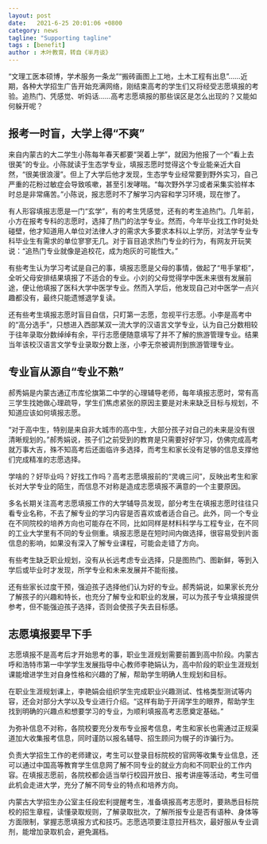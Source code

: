 ```yaml
---
layout: post
date:   2021-6-25 20:01:06 +0800
category: news
tagline: "Supporting tagline"
tags : [benefit]
author : 木叶教育，转自《半月谈》
---
```





“文理工医本硕博，学术服务一条龙”“搬砖画图上工地，土木工程有出息”……近期，各种大学招生广告开始充满网络，刚结束高考的学生们又将经受志愿填报的考验。追热门、凭感觉、听妈话……高考志愿填报的那些误区是怎么出现的？又能如何躲开呢？

## 报考一时盲，大学上得“不爽”

来自内蒙古的大二学生小陈每年春天都要“哭着上学”，就因为他报了一个“看上去很美”的专业。小陈就读于生态学专业，填报志愿时觉得这个专业能亲近大自然，“很美很浪漫”。但上了大学后他才发现，生态学专业经常要到野外实习，自己严重的花粉过敏症会导致咳嗽，甚至引发哮喘。“每次野外学习或者采集实验样本时总是非常痛苦。”小陈说，报志愿时不了解学习内容和学习环境，现在惨了。

有人形容填报志愿是一门“玄学”，有的考生凭感觉，还有的考生追热门。几年前，小方在报考专科的志愿时，选择了热门的法学专业。然而，今年毕业找工作时处处碰壁，他才知道用人单位对法律人才的需求大多要求本科以上学历，对法学专业专科毕业生有需求的单位寥寥无几。对于盲目追求热门专业的行为，有网友开玩笑说：“追热门专业就像是追校花，成为炮灰的可能性大。”

有些考生认为学习考试是自己的事，填报志愿是父母的事情，做起了“甩手掌柜”，全听父母安排结果填报了不适合的专业。小刘的父母觉得学中医未来很有发展前途，便让他填报了医科大学中医学专业。然而入学后，他发现自己对中医学一点兴趣都没有，最终只能遗憾退学复读。

还有些考生填报志愿时盲目自信，只盯第一志愿，忽视平行志愿。小李是高考中的“高分选手”，只想进入西部某双一流大学的汉语言文学专业，认为自己分数相较于往年录取分数绰绰有余，平行志愿便随意填写了并不了解的旅游管理专业。结果当年该校汉语言文学专业录取分数上涨，小李无奈被调剂到旅游管理专业。

## 专业盲从源自“专业不熟”

郝秀娟是内蒙古通辽市库伦旗第二中学的心理辅导老师，每年填报志愿时，常有高三学生找她做心理疏导，学生们焦虑紧张的原因主要是对未来缺乏目标与规划，不知道应该如何填报志愿。

“对于高中生，特别是来自非大城市的高中生，大部分孩子对自己的未来是没有很清晰规划的。”郝秀娟说，孩子们之前受到的教育是只需要好好学习，仿佛完成高考就万事大吉，殊不知高考后还面临许多选择，而考生和家长没有足够的信息支撑他们完成精准的志愿选择。

学啥的？好毕业吗？好找工作吗？高考志愿填报前的“灵魂三问”，反映出考生和家长对大学专业的陌生，而信息不对称是造成志愿填报不满意的一个主要原因。

多名长期关注高考志愿填报工作的大学辅导员发现，部分考生在填报志愿时往往只看专业名称，不去了解专业的学习内容是否喜欢或者适合自己。此外，同一个专业在不同院校的培养方向也可能存在不同，比如同样是材料科学与工程专业，在不同的工业大学里有不同的专业侧重。填报志愿是在短时间内做选择，很容易受到片面信息的影响，如果没有深入了解专业课程，可能会走错了方向。

有些考生缺乏职业规划，没有从长远考虑专业选择，只是图热门、图新鲜，等到入学后或毕业时才发现，所学专业和未来发展并不能衔接。

还有些家长过度干预，强迫孩子选择他们认为好的专业。郝秀娟说，如果家长充分了解孩子的兴趣和特长，也充分了解专业和职业的发展，可以为孩子专业填报提供参考，但不能强迫孩子选择，否则会使孩子失去目标感。

## 志愿填报要早下手

志愿填报不是高考后才开始思考的事，职业生涯规划需要前置到高中阶段。内蒙古呼和浩特市第一中学学生发展指导中心教师李艳娟认为，高中阶段的职业生涯规划课能增进学生对自身性格和兴趣的了解，帮助学生明确人生规划和目标。

在职业生涯规划课上，李艳娟会组织学生完成职业兴趣测试、性格类型测试等内容，还会对部分大学以及专业进行介绍。“这样有助于开阔学生的眼界，帮助学生找到明确的兴趣点和想要学习的专业，为顺利填报高考志愿奠定基础。”

为弥补信息不对称，各院校要充分发布专业报考信息，考生和家长也需通过正规渠道加大收集报考信息，同时谨防以报名辅导、招生顾问为幌子的诈骗行为。

负责大学招生工作的老师建议，考生可以登录目标院校的官网等收集专业信息，还可以通过中国高等教育学生信息网了解不同专业的就业方向和不同职业的工作内容。在填报志愿前，各院校都会适当举行校园开放日、报考讲座等活动，考生可借此机会走进大学，充分了解不同专业的特点和培养方向。

内蒙古大学招生办公室主任段宏利提醒考生，准备填报高考志愿时，要熟悉目标院校的招生章程，读懂录取规则，了解录取批次，了解所报专业是否有语种、身体等方面限制，掌握志愿填报方式和技巧。志愿选项要注意拉开档次，最好服从专业调剂，能增加录取机会，避免漏档。